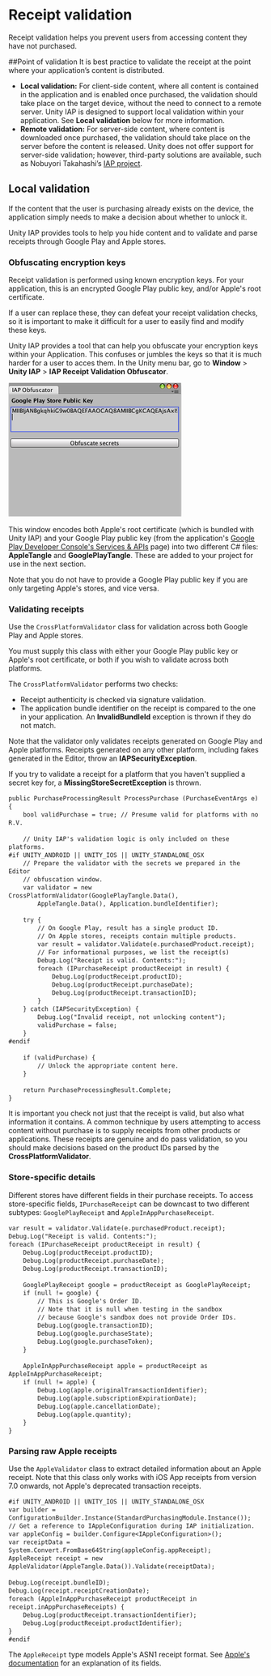 <!-- in Trello -->

# Receipt validation

Receipt validation helps you prevent users from accessing content they have not purchased.

##Point of validation
It is best practice to validate the receipt at the point where your application’s content is distributed.

* **Local validation:** For client-side content, where all content is contained in the application and is enabled once purchased, the validation should take place on the target device, without the need to connect to a remote server. Unity IAP is designed to support local validation within your application. See __Local validation__ below for more information.
* **Remote validation:** For server-side content, where content is downloaded once purchased, the validation should take place on the server before the content is released. Unity does not offer support for server-side validation; however, third-party solutions are available, such as Nobuyori Takahashi’s [IAP project](https://github.com/voltrue2/in-app-purchase).

## Local validation

If the content that the user is purchasing already exists on the device, the application simply needs to make a decision about whether to unlock it.

Unity IAP provides tools to help you hide content and to validate and parse receipts through Google Play and Apple stores.

### Obfuscating encryption keys

Receipt validation is performed using known encryption keys. For your application, this is an encrypted Google Play public key, and/or Apple's root certificate.

If a user can replace these, they can defeat your receipt validation checks, so it is important to make it difficult for a user to easily find and modify these keys.

Unity IAP provides a tool that can help you obfuscate your encryption keys within your Application. This confuses or jumbles the keys so that it is much harder for a user to acces them. In the Unity menu bar, go to __Window__ > __Unity IAP__ > __IAP Receipt Validation Obfuscator__.


![The Obfuscator window](images/IAPObfuscator.png)

This window encodes both Apple's root certificate (which is bundled with Unity IAP) and your Google Play public key (from the application's [Google Play Developer Console's Services &amp; APIs](https://developer.android.com/google/play/licensing/setting-up.html) page) into two different C# files: __AppleTangle__ and __GooglePlayTangle__. These are added to your project for use in the next section.

Note that you do not have to provide a Google Play public key if you are only targeting Apple's stores, and vice versa.

### Validating receipts

Use the `CrossPlatformValidator` class for validation across both Google Play and Apple stores.

You must supply this class with either your Google Play public key or Apple's root certificate, or both if you wish to validate across both platforms.

The `CrossPlatformValidator` performs two checks:

* Receipt authenticity is checked via signature validation.
* The application bundle identifier on the receipt is compared to the one in your application. An **InvalidBundleId** exception is thrown if they do not match.

Note that the validator only validates receipts generated on Google Play and Apple platforms. Receipts generated on any other platform, including fakes generated in the Editor, throw an __IAPSecurityException__.

If you try to validate a receipt for a platform that you haven't supplied a secret key for, a __MissingStoreSecretException__ is thrown.

````
public PurchaseProcessingResult ProcessPurchase (PurchaseEventArgs e)
{
    bool validPurchase = true; // Presume valid for platforms with no R.V.

    // Unity IAP's validation logic is only included on these platforms.
#if UNITY_ANDROID || UNITY_IOS || UNITY_STANDALONE_OSX
    // Prepare the validator with the secrets we prepared in the Editor
    // obfuscation window.
    var validator = new CrossPlatformValidator(GooglePlayTangle.Data(),
        AppleTangle.Data(), Application.bundleIdentifier);

    try {
        // On Google Play, result has a single product ID.
        // On Apple stores, receipts contain multiple products.
        var result = validator.Validate(e.purchasedProduct.receipt);
        // For informational purposes, we list the receipt(s)
        Debug.Log("Receipt is valid. Contents:");
        foreach (IPurchaseReceipt productReceipt in result) {
            Debug.Log(productReceipt.productID);
            Debug.Log(productReceipt.purchaseDate);
            Debug.Log(productReceipt.transactionID);
        }
    } catch (IAPSecurityException) {
        Debug.Log("Invalid receipt, not unlocking content");
        validPurchase = false;
    }
#endif

    if (validPurchase) {
        // Unlock the appropriate content here.
    }

    return PurchaseProcessingResult.Complete;
}

````

It is important you check not just that the receipt is valid, but also what information it contains. A common technique by users attempting to access content without purchase is to supply receipts from other products or applications. These receipts are genuine and do pass validation, so you should make decisions based on the product IDs parsed by the __CrossPlatformValidator__.

### Store-specific details

Different stores have different fields in their purchase receipts. To access store-specific fields, `IPurchaseReceipt` can be downcast to two different subtypes: `GooglePlayReceipt` and `AppleInAppPurchaseReceipt`.

````
var result = validator.Validate(e.purchasedProduct.receipt);
Debug.Log("Receipt is valid. Contents:");
foreach (IPurchaseReceipt productReceipt in result) {
	Debug.Log(productReceipt.productID);
	Debug.Log(productReceipt.purchaseDate);
    Debug.Log(productReceipt.transactionID);

	GooglePlayReceipt google = productReceipt as GooglePlayReceipt;
	if (null != google) {
		// This is Google's Order ID.
		// Note that it is null when testing in the sandbox
		// because Google's sandbox does not provide Order IDs.
		Debug.Log(google.transactionID);
		Debug.Log(google.purchaseState);
		Debug.Log(google.purchaseToken);
	}

	AppleInAppPurchaseReceipt apple = productReceipt as AppleInAppPurchaseReceipt;
	if (null != apple) {
		Debug.Log(apple.originalTransactionIdentifier);
		Debug.Log(apple.subscriptionExpirationDate);
		Debug.Log(apple.cancellationDate);
		Debug.Log(apple.quantity);
	}
}
````

### Parsing raw Apple receipts

Use the `AppleValidator` class to extract detailed information about an Apple receipt. Note that this class only works with iOS App receipts from version 7.0 onwards, not Apple's deprecated transaction receipts.

````
#if UNITY_ANDROID || UNITY_IOS || UNITY_STANDALONE_OSX
var builder = ConfigurationBuilder.Instance(StandardPurchasingModule.Instance());
// Get a reference to IAppleConfiguration during IAP initialization.
var appleConfig = builder.Configure<IAppleConfiguration>();
var receiptData = System.Convert.FromBase64String(appleConfig.appReceipt);
AppleReceipt receipt = new AppleValidator(AppleTangle.Data()).Validate(receiptData);

Debug.Log(receipt.bundleID);
Debug.Log(receipt.receiptCreationDate);
foreach (AppleInAppPurchaseReceipt productReceipt in receipt.inAppPurchaseReceipts) {
	Debug.Log(productReceipt.transactionIdentifier);
	Debug.Log(productReceipt.productIdentifier);
}
#endif
````

The `AppleReceipt` type models Apple's ASN1 receipt format. See [Apple's documentation](https://developer.apple.com/library/ios/releasenotes/General/ValidateAppStoreReceipt/Chapters/ReceiptFields.html#/apple_ref/doc/uid/TP40010573-CH106-SW1) for an explanation of its fields.


